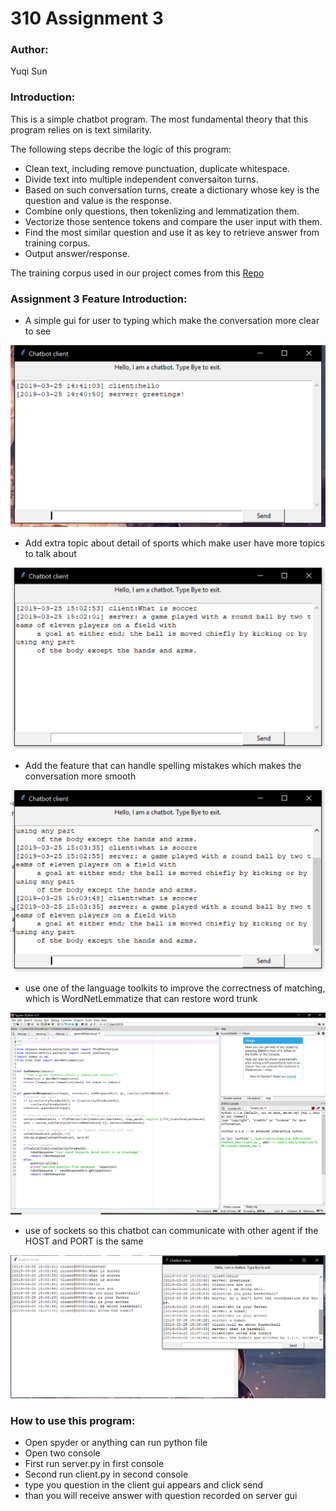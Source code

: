 # 310 Assignment 3

### Author: 

Yuqi Sun

### Introduction: 

This is a simple chatbot program. The most fundamental theory that this program relies on is text similarity. 

The following steps decribe the logic of this program:
* Clean text, including remove punctuation, duplicate whitespace.
* Divide text into multiple independent conversaiton turns.
* Based on such conversation turns, create a dictionary whose key is the question and value is the response.
* Combine only questions, then tokenlizing and lemmatization them.
* Vectorize those sentence tokens and compare the user input with them.
* Find the most similar question and use it as key to retrieve answer from training corpus.
* Output answer/response.

The training corpus used in our project comes from this [Repo](https://github.com/gunthercox/chatterbot-corpus)

### Assignment 3 Feature Introduction:
* A simple gui for user to typing which make the conversation more clear to see

 ![Image text](https://github.com/BaiyeYuqi/chatbot_new/blob/Gui-and-sockets-finished/img/1553550117(1).jpg)
 
* Add extra topic about detail of sports which make user have more topics to talk about

 ![Image text](https://github.com/BaiyeYuqi/chatbot_new/blob/Gui-and-sockets-finished/img/1553551392(1).jpg)
 
 * Add the feature that can handle spelling mistakes which makes the conversation more smooth
 
  ![Image text](https://github.com/BaiyeYuqi/chatbot_new/blob/Gui-and-sockets-finished/img/1553551440(1).jpg)
  
  * use one of the language toolkits to improve the correctness of matching, which is WordNetLemmatize that can restore word trunk
  
  ![Image text](https://github.com/BaiyeYuqi/chatbot_new/blob/Gui-and-sockets-finished/img/1553551518(1).jpg)
  
   * use of sockets so this chatbot can communicate with other agent if the HOST and PORT is the same 
   
   ![Image text](https://github.com/BaiyeYuqi/chatbot_new/blob/Gui-and-sockets-finished/img/1553551665(1).jpg)
### How to use this program:
* Open spyder or anything can run python file
* Open two console
* First run server.py in first console
* Second run client.py in second console
* type you question in the client gui appears and click send
* than you will receive answer with question recorded on server gui



